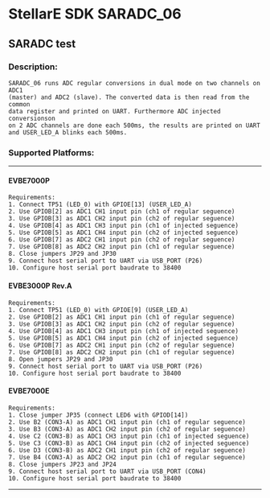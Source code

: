 # StellarE SDK SARADC_06

## SARADC test

### Description:
	SARADC_06 runs ADC regular conversions in dual mode on two channels on ADC1
	(master) and ADC2 (slave). The converted data is then read from the common
	data register and printed on UART. Furthermore ADC injected conversionson
	on 2 ADC channels are done each 500ms, the results are printed on UART
	and USER_LED_A blinks each 500ms.
### Supported Platforms:
-----------------------------------------------------------
#### EVBE7000P
	Requirements:
	1. Connect TP51 (LED_0) with GPIOE[13] (USER_LED_A)
	2. Use GPIOB[2] as ADC1 CH1 input pin (ch1 of regular seguence)
	3. Use GPIOB[3] as ADC1 CH2 input pin (ch2 of regular seguence)
	4. Use GPIOB[4] as ADC1 CH3 input pin (ch1 of injected seguence)
	5. Use GPIOB[5] as ADC1 CH4 input pin (ch2 of injected seguence)
	6. Use GPIOB[7] as ADC2 CH1 input pin (ch2 of regular seguence)
	7. Use GPIOB[8] as ADC2 CH2 input pin (ch1 of regular seguence)
	8. Close jumpers JP29 and JP30
	9. Connect host serial port to UART via USB_PORT (P26)
	10. Configure host serial port baudrate to 38400
#### EVBE3000P Rev.A
	Requirements:
	1. Connect TP51 (LED_0) with GPIOE[9] (USER_LED_A)
	2. Use GPIOB[2] as ADC1 CH1 input pin (ch1 of regular seguence)
	3. Use GPIOB[3] as ADC1 CH2 input pin (ch2 of regular seguence)
	4. Use GPIOB[4] as ADC1 CH3 input pin (ch1 of injected seguence)
	5. Use GPIOB[5] as ADC1 CH4 input pin (ch2 of injected seguence)
	6. Use GPIOB[7] as ADC2 CH1 input pin (ch2 of regular seguence)
	7. Use GPIOB[8] as ADC2 CH2 input pin (ch1 of regular seguence)
	8. Open jumpers JP29 and JP30
	9. Connect host serial port to UART via USB_PORT (P26)
	10. Configure host serial port baudrate to 38400
#### EVBE7000E
	Requirements:
	1. Close jumper JP35 (connect LED6 with GPIOD[14])
	2. Use B2 (CON3-A) as ADC1 CH1 input pin (ch1 of regular seguence)
	3. Use B3 (CON3-A) as ADC1 CH2 input pin (ch2 of regular seguence) 
	4. Use C2 (CON3-B) as ADC1 CH3 input pin (ch1 of injected seguence)
	5. Use C3 (CON3-B) as ADC1 CH4 input pin (ch2 of injected seguence)
	6. Use D3 (CON3-B) as ADC2 CH1 input pin (ch2 of regular seguence)
	7. Use B4 (CON3-A) as ADC2 CH2 input pin (ch1 of regular seguence)
	8. Close jumpers JP23 and JP24
	9. Connect host serial port to UART via USB_PORT (CON4)
	10. Configure host serial port baudrate to 38400
-----------------------------------------------------------